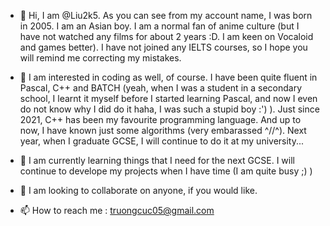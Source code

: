 - 👋 Hi, I am @Liu2k5. As you can see from my account name, I was born in 2005. I am an Asian boy. I am a normal fan of anime culture (but I have not watched
any films for about 2 years :D. I am keen on Vocaloid and games better). I have not joined any IELTS courses, so I hope you will remind me correcting my mistakes.

- 👀 I am interested in coding as well, of course. I have been quite fluent in Pascal, C++ and BATCH (yeah, when I was a student in a secondary school, I learnt it myself
before I started learning Pascal, and now I even do not know why I did do it haha, I was such a stupid boy :') ). Just since 2021, C++ has been my favourite
programming language. And up to now, I have known just some algorithms (very embarassed ^//^). Next year, when I graduate GCSE, I will continue to do it at my
university...

- 🌱 I am currently learning things that I need for the next GCSE. I will continue to develope my projects when I have time (I am quite busy ;) )
- 💞️ I am looking to collaborate on anyone, if you would like.
- 📫 How to reach me : truongcuc05@gmail.com
